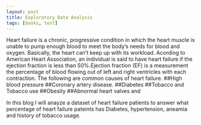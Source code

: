 ```yaml
---
layout: post
title: Exploratory Data Analysis
tags: [books, test]
---
```


Heart failure is a chronic, progressive condition in which the heart muscle is unable to pump enough blood to meet the body’s needs for blood and oxygen. Basically, the heart can’t keep up with its workload. Acording to American Heart Association, an individual is said to have heart failure if the ejection fraction is less than 50%.Ejection fraction (EF) is a measurement the percentage of blood flowing out of left and right ventricles with each contraction. The following are common causes of heart failure.
##High blood pressure
##Coronary artery disease.
##Diabetes
##Tobacco and Tobacco use 
##Obesity
##Abnormal heart valves and 

In this blog I will anayze a dataset of heart failure patients to answer what percentage of heart failure pateints has Diabetes, hypertension, aneamia and history of tobacco usage.
